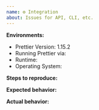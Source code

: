 ```yaml
---
name: ⚙ Integration
about: Issues for API, CLI, etc.
---
```


<!--

BEFORE SUBMITTING AN ISSUE:

1.  Search for your issue on GitHub: https://github.com/prettier/prettier/issues
    A large number of opened issues are duplicates of existing issues.
    If someone has already opened an issue for what you are experiencing,
    you do not need to open a new issue — please add a 👍 reaction to the
    existing issue instead.

2.  If your issue is with a prettier editor extension or add-on, please open the
    issue in the repo for that extension or add-on, instead of this repo.

-->

**Environments:**
- Prettier Version: 1.15.2
- Running Prettier via: <!-- CLI, Node.js API, Browser API, etc. -->
- Runtime: <!-- Node.js v6, Chrome v67, etc. -->
- Operating System: <!-- Windows, Linux, macOS, etc. -->

**Steps to reproduce:**
<!-- shell script, js code, or a link to the minimal reproducible repository -->

**Expected behavior:**

**Actual behavior:**
